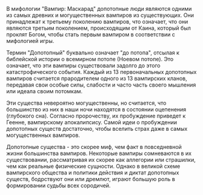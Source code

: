 В мифологии "Вампир: Маскарад" допотопные люди являются одними из самых древних и могущественных вампиров из существующих. Они принадлежат к третьему поколению вампиров, что означает, что они являются третьим поколением, происходящим от Каина, который был проклят Богом, чтобы стать первым вампиром в соответствии с мифологией игры.

Термин "Допотопный" буквально означает "до потопа", отсылая к библейской истории о всемирном потопе (Ноевом потопе). Это означает, что эти вампиры существовали задолго до этого катастрофического события. Каждый из 13 первоначальных допотопных вампиров считается прародителем одного из 13 вампирских кланов, передавая свои особые силы, слабости и часто часть своего мышления или идеала своим потомкам.

Эти существа невероятно могущественны, но считается, что большинство из них в наши ночи находятся в состоянии оцепенения (глубокого сна). Согласно пророчеству, их пробуждение приведет к Геенне, вампирскому апокалипсису. Самой идеи о пробуждении допотопных существ достаточно, чтобы вселить страх даже в самых могущественных вампиров.

Допотопные существа - это скорее миф, чем факт в повседневной жизни большинства вампиров. Некоторые вампиры сомневаются в их существовании, рассматривая их скорее как аллегории или страшилки, чем как реальные физические сущности. Однако в великой схеме вампирского общества и политики действия и диктат допотопных существ, бодрствуют они или дремлют, играют большую роль в формировании судьбы всех сородичей.